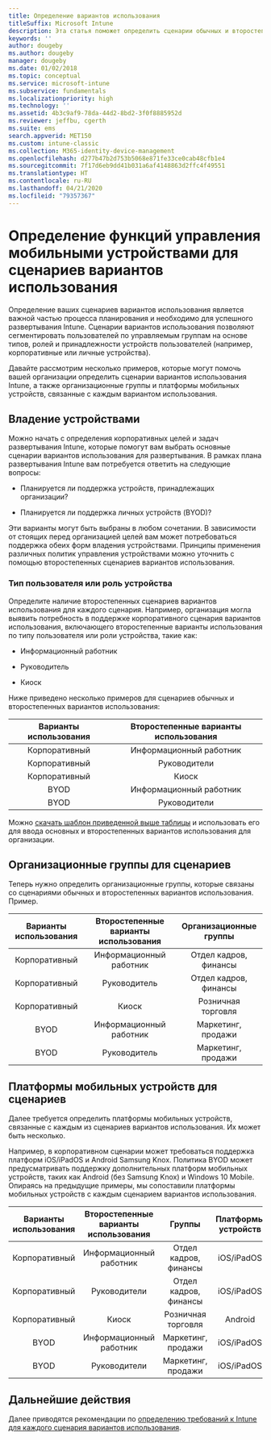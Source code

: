 ```yaml
---
title: Определение вариантов использования
titleSuffix: Microsoft Intune
description: Эта статья поможет определить сценарии обычных и второстепенных вариантов использования Intune для внедрения Microsoft Intune с использованием только облачной среды.
keywords: ''
author: dougeby
ms.author: dougeby
manager: dougeby
ms.date: 01/02/2018
ms.topic: conceptual
ms.service: microsoft-intune
ms.subservice: fundamentals
ms.localizationpriority: high
ms.technology: ''
ms.assetid: 4b3c9af9-78da-44d2-8bd2-3f0f8885952d
ms.reviewer: jeffbu, cgerth
ms.suite: ems
search.appverid: MET150
ms.custom: intune-classic
ms.collection: M365-identity-device-management
ms.openlocfilehash: d277b47b2d753b5068e871fe33ce0cab48cfb1e4
ms.sourcegitcommit: 7f17d6eb9dd41b031a6af4148863d2ffc4f49551
ms.translationtype: HT
ms.contentlocale: ru-RU
ms.lasthandoff: 04/21/2020
ms.locfileid: "79357367"
---
```

# <a name="identify-mobile-device-management-use-case-scenarios"></a>Определение функций управления мобильными устройствами для сценариев вариантов использования

Определение ваших сценариев вариантов использования является важной частью процесса планирования и необходимо для успешного развертывания Intune. Сценарии вариантов использования позволяют сегментировать пользователей по управляемым группам на основе типов, ролей и принадлежности устройств пользователей (например, корпоративные или личные устройства).

Давайте рассмотрим несколько примеров, которые могут помочь вашей организации определить сценарии вариантов использования Intune, а также организационные группы и платформы мобильных устройств, связанные с каждым вариантом использования.

## <a name="device-ownership"></a>Владение устройствами
Можно начать с определения корпоративных целей и задач развертывания Intune, которые помогут вам выбрать основные сценарии вариантов использования для развертывания. В рамках плана развертывания Intune вам потребуется ответить на следующие вопросы:

- Планируется ли поддержка устройств, принадлежащих организации?

- Планируется ли поддержка личных устройств (BYOD)?

Эти варианты могут быть выбраны в любом сочетании. В зависимости от стоящих перед организацией целей вам может потребоваться поддержка обеих форм владения устройствами. Принципы применения различных политик управления устройствами можно уточнить с помощью второстепенных сценариев вариантов использования.

### <a name="user-type-or-device-role"></a>Тип пользователя или роль устройства

Определите наличие второстепенных сценариев вариантов использования для каждого сценария. Например, организация могла выявить потребность в поддержке корпоративного сценария вариантов использования, включающего второстепенные варианты использования по типу пользователя или роли устройства, такие как:

- Информационный работник

- Руководитель

- Киоск

Ниже приведено несколько примеров для сценариев обычных и второстепенных вариантов использования:

| **Варианты использования** | **Второстепенные варианты использования** |
|:---:|:---:|
| Корпоративный | Информационный работник |              
| Корпоративный | Руководители |           
| Корпоративный | Киоск |
| BYOD | Информационный работник |           
| BYOD | Руководители |

Можно [скачать шаблон приведенной выше таблицы](https://gallery.technet.microsoft.com/Intune-deployment-planning-fae156c2?redir=0) и использовать его для ввода основных и второстепенных вариантов использования для организации.

## <a name="organizational-groups-for-your-scenarios"></a>Организационные группы для сценариев

Теперь нужно определить организационные группы, которые связаны со сценариями обычных и второстепенных вариантов использования. Пример.

| **Варианты использования** | **Второстепенные варианты использования** | **Организационные группы** |
|:---:|:---:|:---:|
| Корпоративный | Информационный работник | Отдел кадров, финансы |               
| Корпоративный | Руководитель | Отдел кадров, финансы |            
| Корпоративный | Киоск | Розничная торговля |
| BYOD | Информационный работник | Маркетинг, продажи |            
| BYOD | Руководитель | Маркетинг, продажи |


## <a name="mobile-device-platforms-for-your-scenarios"></a>Платформы мобильных устройств для сценариев

Далее требуется определить платформы мобильных устройств, связанные с каждым из сценариев вариантов использования. Их может быть несколько.

Например, в корпоративном сценарии может требоваться поддержка платформ iOS/iPadOS и Android Samsung Knox. Политика BYOD может предусматривать поддержку дополнительных платформ мобильных устройств, таких как Android (без Samsung Knox) и Windows 10 Mobile. Опираясь на предыдущие примеры, мы сопоставили платформы мобильных устройств с каждым сценарием вариантов использования.

| **Варианты использования** | **Второстепенные варианты использования** | **Группы** | **Платформы устройств** |   
|:---:|:---:|:---:|:---:|
| Корпоративный | Информационный работник | Отдел кадров, финансы | iOS/iPadOS |                                                           
| Корпоративный | Руководители | Отдел кадров, финансы | iOS/iPadOS |                                                           
| Корпоративный | Киоск | Розничная торговля | Android |
| BYOD | Информационный работник | Маркетинг, продажи | iOS/iPadOS |                                                           
| BYOD | Руководители | Маркетинг, продажи | iOS/iPadOS |

## <a name="next-steps"></a>Дальнейшие действия

Далее приводятся рекомендации по [определению требований к Intune для каждого сценария вариантов использования](planning-guide-requirements.md).
